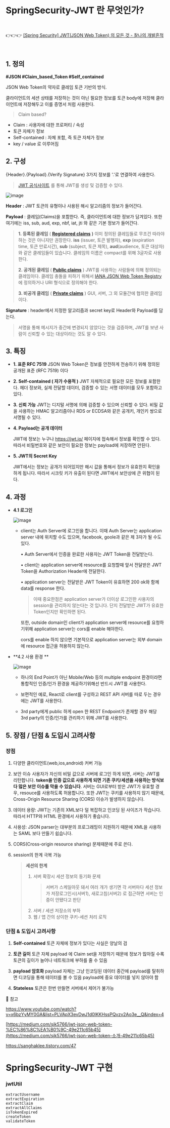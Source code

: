 # SpringSecurity-JWT 란 무엇인가?

</br>

👉👉👉 [[Spring Security] JWT(JSON Web Token) 의 모든 것 - 찰나의 개발흔적](https://aonee.tistory.com/70, "aonee 찰나의 개발흔적 티스토리 포스팅")

</br>

## 1. 정의

**#JSON 	#Claim_based_Token 	#Self_contained**

JSON Web Token의 약자로 클레임 토큰 기반의 방식. 

클라이언트의 세션 상태를 저장하는 것이 아닌 
필요한 정보를 토큰 body에 저장해 클라이언트에 저장해두고 이를 증명서 처럼 사용한다.

> Claim based?

- Claim : 사용자에 대한 프로퍼티 / 속성
- 토큰 자체가 정보
- Self-contained : 자체 포함, 즉 토큰 자체가 정보
- key / value 로 이루어짐



## 2. 구성

{Header}.{Payload}.{Verify Signature}
3가지 정보를 '.'로 연결하여 사용한다.

> [JWT 공식사이트](https://jwt.io/) 를 통해 JWT를 생성 및 검증할 수 있다.



![image](https://user-images.githubusercontent.com/49062985/81495668-f2b35e80-92ec-11ea-82ec-d886f275c0da.png)



**Header** : JWT 토큰의 유형이나 사용된 해시 알고리즘의 정보가 들어간다.

**Payload** : 클레임(Claims)을 포함한다. 즉, 클라이언트에 대한 정보가 담겨있다. 
				또한 여기에는 iss, sub, aud, exp, nbf, iat, jti 와 같은 기본 정보가 들어간다.

> **1. 등록된 클레임** ( [**Registered claims**](https://tools.ietf.org/html/rfc7519#section-4.1) **)**
> 이미 정의된 클레임들로 무조건 따라야 하는 것은 아니지만 권장한다. 
> **iss** (issuer, 토큰 발행자), **exp** (expiration time, 토큰 만료시간), **sub** (subject, 토큰 제목), **aud**(audience, 토큰 대상자) 와 같은 클레임들이 있습니다. 
> 클레임의 이름은 compact를 위해 3글자로 사용한다.
>
> **2. 공개된 클레임** ( [**Public claims**](https://tools.ietf.org/html/rfc7519#section-4.2) )
> JWT를 사용하는 사람들에 의해 정의되는 클레임이다. 
> 클레임 충돌을 피하기 위해서 [IANA JSON Web Token Registry](https://www.iana.org/assignments/jwt/jwt.xhtml) 에 정의하거나 URI 형식으로 정의해야 한다.
>
> **3. 비공개 클레임** ( [**Private claims**](https://tools.ietf.org/html/rfc7519#section-4.3) )
> GUI, 서버, 그 외 모듈간에 협의한 클레임이다.

**Signature** : header에서 지정한 알고리즘과 secret key로 Header와 Payload를 담는다.

> 서명을 통해 메시지가 중간에 변경되지 않았다는 것을 검증하며, 
> JWT를 보낸 사람이 신뢰할 수 있는 대상이라는 것도 알 수 있다.



## 3. 특징

- **1. 표준 RFC 7519**
  JSON Web Token은 정보를 안전하게 전송하기 위해 정의된 공개된 표준 (RFC 7519) 이다

- **2. Self-contained ( 자가 수용적 )**
  JWT 자체적으로 필요한 모든 정보를 포함한다.
  헤더 정보와, 실제 전달할 데이터, 검증할 수 있는 서명 데이터를 모두 포함하고 있다.

- **3. 신뢰 가능**
  JWT는 디지털 서명에 의해 검증할 수 있으며 신뢰할 수 있다.
  비밀 값을 사용하는 HMAC 알고리즘이나 RDS or ECDSA와 같은 공개키, 개인키 쌍으로 서명될 수 있다.

- **4. Payload는 공개 데이터**

  JWT에 정보는 누구나 https://jwt.io/ 페이지에 접속해서 정보를 확인할 수 있다.
  따라서 비밀번호와 같은 보안이 필요한 정보는 payload에 저장하면 안된다.

- **5. JWT의 Secret Key**

  JWT에서는 정보는 공개가 되어있지만 해시 값을 통해서 정보가 유효한지 확인을 하게 됩니다. 
  따라서 시크릿 키가 유출이 된다면 JWT에서 보안상에 큰 위협이 된다.



## 4. 과정

- **4.1 로그인**

  ![image](https://user-images.githubusercontent.com/49062985/81495542-e8449500-92eb-11ea-9cc5-316568379779.png)

  - client는 Auth Server에 로그인을 합니다. 이때 Auth Server는 application server 내에 위치할 수도 있으며, facebook, goole과 같은 제 3자가 될 수도 있다.

    • Auth Server에서 인증을 완료한 사용자는 JWT Token을 전달받는다.

    • client는 application server에 resource를 요청할때 앞서 전달받은 JWT Token을 Authorization Header에 전달한다.

    • application server는 전달받은 JWT Token이 유효하면 200 ok와 함께 data를 response 한다.

    > 이때 중요한점은 application server가 더이상 로그인한 사용자의 session을 관리하지 않는다는 것 입니다. 단지 전달받은 JWT가 유효한 Token인지만 확인하면 된다. 

    또한, outside domain인 client가 application server에 resource를 요청하기위해 application server는 cors를 enable 해야한다.

    cors를 enable 하지 않으면 기본적으로 application server는 외부 domain에 resource 접근을 허용하지 않는다.

    

- **4.2 사용 환경 **

  ![image](https://user-images.githubusercontent.com/49062985/81495622-8c2e4080-92ec-11ea-971a-f9e1ec2689bf.png)

  * 하나의 End Point가 아닌 Mobile/Web 등의 multiple endpoint 환경이라면 통합적인 인증/인가 환경을 제공하기위해선 반드시 JWT를 사용한다.

  * 보편적인 예로, React로 client를 구성하고 REST API 서버를 따로 두는 경우에는 JWT를 사용한다.

  * 3rd party에게 public 하게 open 한 REST Endpoint가 존재할 경우 해당 3rd party의 인증/인가를 관리하기 위해 JWT를 사용한다.

  


## 5. 장점 / 단점 & 도입시 고려사항

### 장점

1. 다양한 클라이언트(web,ios,android) 커버 가능

2. 보안 이슈
   사용자가 자신의 비밀 값으로 서버에 로그인 하게 되면, 서버는 JWT를 리턴합니다. **token을 인증 값으로 사용하게 되면 기존 쿠키/세션을 사용하는 방식보다 많은 보안 이슈를 막을 수 있습니다**. 서버는 GUI로부터 받은 JWT가 유효할 경우, resouce를 사용하도록 허용합니다. 또한 JWT는 쿠키를 사용하지 않기 때문에, Cross-Origin Resource Sharing (CORS) 이슈가 발생하지 않습니다.

3. 데이터 용량: JWT는 기존의 XML보다 덜 복잡하고 인코딩 된 사이즈가 작습니다. 따라서 HTTP와 HTML 환경에서 사용하기 좋습니다.

4. 사용성: JSON parser는 대부분의 프로그래밍이 지원하기 때문에 XML을 사용하는 SAML 보다 만들기 쉽습니다.

5. CORS(Cross-origin resource sharing) 문제때문에 주로 쓴다.

6. session의 한계 극복 가능

   > **세션의 한계**
   >
   > 1. 서버 확장시 세션 정보의 동기화 문제
   >
   >    > 서버가 스케일아웃 돼서 여러 개가 생기면 각 서버마다 세션 정보가 저장로그인시(서버1), 새로고침(서버2) 로 접근하면 서버는 인증이 안됐다고 판단
   >
   > > 
   >
   > 2. 서버 / 세션 저장소의 부하
   > 3. 웹 / 앱 간의 상이한 쿠키-세션 처리 로직



### 단점 & 도입시 고려사항

1. **Self-contained**
   토큰 자체에 정보가 있다는 사실은 양날의 검

2. **토큰 길이**
   토큰 자체 payload 에 Claim set을 저장하기 때문에 정보가 많아질 수록 토큰의 길이가 늘어나 네트워크에 부하를 줄 수 있음

3. **payload 암호화**
   payload 자체는 그냥 인코딩된 데이터
   중간에 payload를 탈취하면 디코딩을 통해 테이터를 볼 수 있음
   payload에 중요 데이터를 넣지 않아야 함

4. **Stateless**
   토큰은 한번 만들면 서버에서 제어가 불가능



🐥 참고

https://www.youtube.com/watch?v=x6bzYyMY0GA&list=PLVApX3evDwJ1d0lKKHssPQvzv2Ao3e__Q&index=4

[https://medium.com/sjk5766/jwt-json-web-token-%EC%86%8C%EA%B0%9C-49e211c65b45](https://medium.com/sjk5766/jwt-json-web-token-소개-49e211c65b45)

https://sanghaklee.tistory.com/47



#

# SpringSecurity-JWT 구현
### jwtUtil

```
extractUsername
extractExpiration
extractClaim
extractAllClaims
isTokenExpired
createToken
validateToken
```

